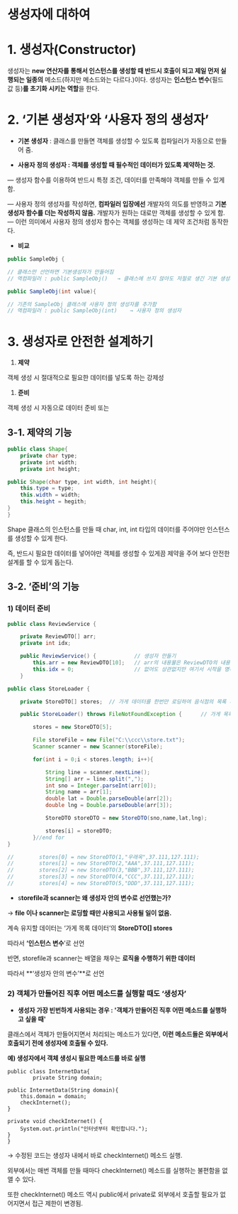 # 생성자에 대하여

# 1. ****생성자(Constructor)****

생성자는 **new 연산자를 통해서 인스턴스를 생성할 때 반드시 호출이 되고 제일 먼저 실행되는 일종의** 메소드(하지만 메소드와는 다르다.)이다. 생성자는 **인스턴스 변수**(필드 값 등)**를 초기화 시키는 역할**을 한다.

# 2. ‘기본 생성자’와 ‘사용자 정의 생성자’

- **기본 생성자** : 클래스를 만들면 객체를 생성할 수 있도록 컴파일러가 자동으로 만들어 줌.

- **사용자 정의 생성자 : 객체를 생성할 때 필수적인 데이터가 있도록 제약하는 것.**

— 생성자 함수를 이용하여 반드시 특정 조건, 데이터를 만족해야 객체를 만들 수 있게 함.

— 사용자 정의 생성자를 작성하면, **컴파일러 입장에선** 개발자의 의도를 반영하고 **기본 생성자 함수를 더는 작성하지 않음.** 개발자가 원하는 대로만 객체를 생성할 수 있게 함.
— 이런 의미에서 사용자 정의 생성자 함수는 객체를 생성하는 데 제약 조건처럼 동작한다.

- **비교**

```java
public SampleObj {         

// 클래스만 선언하면 기본생성자가 만들어짐
// 역컴파일러 : public SampleObj()   → 클래스에 쓰지 않아도 저절로 생긴 기본 생성자

public SampleObj(int value){         

// 기존의 SampleObj 클래스에 사용자 정의 생성자를 추가함
// 역컴파일러 : public SampleObj(int)    → 사용자 정의 생성자
```

# 3. 생성자로 안전한 설계하기

1. **제약**

객체 생성 시 절대적으로 필요한 데이터를 넣도록 하는 강제성

1. **준비**

객체 생성 시 자동으로 데이터 준비 또는 

## 3-1. 제약의 기능

```java
public class Shape{
	private char type;
	private int width;
	private int height;

public Shape(char type, int width, int height){
	this.type = type;
	this.width = width;
	this.height = hegith;
}
}
```

Shape 클래스의 인스턴스를 만들 때 char, int, int 타입의 데이터를 주어야만 인스턴스를 생성할 수 있게 한다.

즉, 반드시 필요한 데이터를 넣어야만 객체를 생성할 수 있게끔 제약을 주어 보다 안전한 설계를 할 수 있게 돕는다.

## 3-2. ‘준비’의 기능

### 1) 데이터 준비

```java
public class ReviewService {

    private ReviewDTO[] arr;
    private int idx;

    public ReviewService() {            // 생성자 만들기
        this.arr = new ReviewDTO[10];   // arr의 내용물은 ReviewDTO의 내용물
        this.idx = 0;                   // 없어도 상관없지만 여기서 시작을 명확하게
    }
```

```java
public class StoreLoader {

    private StoreDTO[] stores;  // 가게 데이터를 한번만 로딩하여 음식점의 목록 계속 유지

    public StoreLoader() throws FileNotFoundException {      // 가게 목록 준비의 생성자

        stores = new StoreDTO[5];

        File storeFile = new File("C:\\ccc\\store.txt");
        Scanner scanner = new Scanner(storeFile);

        for(int i = 0;i < stores.length; i++){

            String line = scanner.nextLine();
            String[] arr = line.split(",");
            int sno = Integer.parseInt(arr[0]);
            String name = arr[1];
            double lat = Double.parseDouble(arr[2]);
            double lng = Double.parseDouble(arr[3]);

            StoreDTO storeDTO = new StoreDTO(sno,name,lat,lng);

            stores[i] = storeDTO;
        }//end for
}

//        stores[0] = new StoreDTO(1,"우래옥",37.111,127.111);
//        stores[1] = new StoreDTO(2,"AAA",37.111,127.111);
//        stores[2] = new StoreDTO(3,"BBB",37.111,127.111);
//        stores[3] = new StoreDTO(4,"CCC",37.111,127.111);
//        stores[4] = new StoreDTO(5,"DDD",37.111,127.111);
```

- s**torefile과 scanner는 왜 생성자 안의 변수로 선언했는가?**

→ **file 이나 scanner는 로딩할 때만 사용되고 사용될 일이 없음.**

계속 유지할 데이터는 ‘가게 목록 데이터’의 **StoreDTO[] stores**

따라서 **‘인스턴스 변수**’로 선언

반면, storefile과 scanner는 배열을 채우는 **로직을 수행하기 위한 데이터**

따라서 **‘생성자 안의 변수’**로 선언

### 2) 객체가 만들어진 직후 어떤 메소드를 실행할 때도 ‘생성자’

- **생성자 가장 빈번하게 사용되는 경우 : '객체가 만들어진 직후 어떤 메소드를 실행하고 싶을 때'**

클래스에서 객체가 만들어지면서 처리되는 메소드가 있다면, 
**이런 메소드들은 외부에서 호출되기 전에 생성자에 호출될 수 있다.**

**예) 생성자에서 객체 생성시 필요한 메소드를 바로 실행**

```
public class InternetData{
		private String domain;

public InternetData(String domain){
	this.domain = domain;
	checkInternet();
}

private void checkInternet() {
	System.out.println("인터넷부터 확인합니다.");
}
}
```

→ 수정된 코드는 생성자 내에서 바로 checkInternet() 메소드 실행.

외부에서는 매번 객체를 만들 때마다 checkInternet() 메소드를 실행하는 불편함을 없앨 수 있다. 

또한 checkInternet() 메소드 역시 public에서 private로 외부에서 호출할 필요가 없어지면서 접근 제한이 변경됨.
